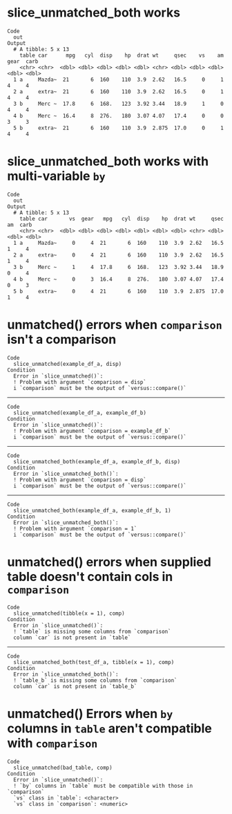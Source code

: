 # slice_unmatched_both works

    Code
      out
    Output
      # A tibble: 5 x 13
        table car      mpg   cyl  disp    hp  drat wt     qsec    vs    am  gear  carb
        <chr> <chr>  <dbl> <dbl> <dbl> <dbl> <dbl> <chr> <dbl> <dbl> <dbl> <dbl> <dbl>
      1 a     Mazda~  21       6  160    110  3.9  2.62   16.5     0     1     4     4
      2 a     extra~  21       6  160    110  3.9  2.62   16.5     0     1     4     4
      3 b     Merc ~  17.8     6  168.   123  3.92 3.44   18.9     1     0     4     4
      4 b     Merc ~  16.4     8  276.   180  3.07 4.07   17.4     0     0     3     3
      5 b     extra~  21       6  160    110  3.9  2.875  17.0     0     1     4     4

# slice_unmatched_both works with multi-variable `by`

    Code
      out
    Output
      # A tibble: 5 x 13
        table car       vs  gear   mpg   cyl  disp    hp  drat wt     qsec    am  carb
        <chr> <chr>  <dbl> <dbl> <dbl> <dbl> <dbl> <dbl> <dbl> <chr> <dbl> <dbl> <dbl>
      1 a     Mazda~     0     4  21       6  160    110  3.9  2.62   16.5     1     4
      2 a     extra~     0     4  21       6  160    110  3.9  2.62   16.5     1     4
      3 b     Merc ~     1     4  17.8     6  168.   123  3.92 3.44   18.9     0     4
      4 b     Merc ~     0     3  16.4     8  276.   180  3.07 4.07   17.4     0     3
      5 b     extra~     0     4  21       6  160    110  3.9  2.875  17.0     1     4

# unmatched() errors when `comparison` isn't a comparison

    Code
      slice_unmatched(example_df_a, disp)
    Condition
      Error in `slice_unmatched()`:
      ! Problem with argument `comparison = disp`
      i `comparison` must be the output of `versus::compare()`

---

    Code
      slice_unmatched(example_df_a, example_df_b)
    Condition
      Error in `slice_unmatched()`:
      ! Problem with argument `comparison = example_df_b`
      i `comparison` must be the output of `versus::compare()`

---

    Code
      slice_unmatched_both(example_df_a, example_df_b, disp)
    Condition
      Error in `slice_unmatched_both()`:
      ! Problem with argument `comparison = disp`
      i `comparison` must be the output of `versus::compare()`

---

    Code
      slice_unmatched_both(example_df_a, example_df_b, 1)
    Condition
      Error in `slice_unmatched_both()`:
      ! Problem with argument `comparison = 1`
      i `comparison` must be the output of `versus::compare()`

# unmatched() errors when supplied table doesn't contain cols in `comparison`

    Code
      slice_unmatched(tibble(x = 1), comp)
    Condition
      Error in `slice_unmatched()`:
      ! `table` is missing some columns from `comparison`
      column `car` is not present in `table`

---

    Code
      slice_unmatched_both(test_df_a, tibble(x = 1), comp)
    Condition
      Error in `slice_unmatched_both()`:
      ! `table_b` is missing some columns from `comparison`
      column `car` is not present in `table_b`

# unmatched() Errors when `by` columns in `table` aren't compatible with `comparison`

    Code
      slice_unmatched(bad_table, comp)
    Condition
      Error in `slice_unmatched()`:
      ! `by` columns in `table` must be compatible with those in `comparison`
      `vs` class in `table`: <character>
      `vs` class in `comparison`: <numeric>

